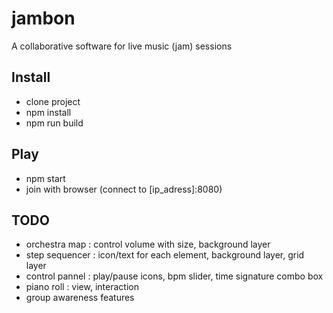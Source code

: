 # jambon

A collaborative software for live music (jam) sessions


## Install

- clone project
- npm install
- npm run build


## Play

- npm start
- join with browser (connect to [ip_adress]:8080)


## TODO

- orchestra map : control volume with size, background layer
- step sequencer : icon/text for each element, background layer, grid layer
- control pannel : play/pause icons, bpm slider, time signature combo box
- piano roll : view, interaction
- group awareness features

